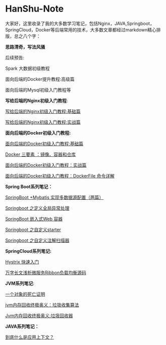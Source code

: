 # HanShu-Note
大家好，这里收录了我的大多数学习笔记，包括Nginx，JAVA,Springboot，SpringCloud，Docker等后端常用的技术，大多数文章都经过markdown精心排版，总之八个字：

**思路清奇，写法风骚**

后续预告:

Spark 大数据初级教程

面向后端的Docker提升教程:高级篇

面向后端的Mysql初级入门教程等



**写给后端的Nginx初级入门教程**:

[写给后端的Nginx初级入门教程:基础篇](https://github.com/hanshuaikang/HanShu-Note/blob/master/Nginx%E5%88%9D%E7%BA%A7%E5%85%A5%E9%97%A8%E6%95%99%E7%A8%8B/%E5%86%99%E7%BB%99%E5%90%8E%E7%AB%AF%E7%9A%84Nginx%E5%88%9D%E7%BA%A7%E5%85%A5%E9%97%A8%E6%95%99%E7%A8%8B%E5%9F%BA%E7%A1%80%E7%AF%87.md)

[写给后端的Nginx初级入门教程:实战篇](https://github.com/hanshuaikang/HanShu-Note/blob/master/Nginx%E5%88%9D%E7%BA%A7%E5%85%A5%E9%97%A8%E6%95%99%E7%A8%8B/%E5%86%99%E7%BB%99%E5%90%8E%E7%AB%AF%E7%9A%84Nginx%E5%88%9D%E7%BA%A7%E5%85%A5%E9%97%A8%E6%95%99%E7%A8%8B%E5%AE%9E%E6%88%98%E7%AF%87.md)

**面向后端的Docker初级入门教程:**

[面向后端的Docker初级入门教程:基础篇](https://github.com/hanshuaikang/HanShu-Note/blob/master/Docker%E5%88%9D%E7%BA%A7%E5%85%A5%E9%97%A8%E6%95%99%E7%A8%8B/%E9%9D%A2%E5%90%91%E5%88%9D%E5%AD%A6%E8%80%85%E7%9A%84docker%E5%AD%A6%E4%B9%A0%E6%95%99%E7%A8%8B%EF%BC%9A%E5%9F%BA%E7%A1%80%E7%AF%87.md)

[Docker 三要素 ：镜像、容器和仓库](https://github.com/hanshuaikang/HanShu-Note/blob/master/Docker%E5%88%9D%E7%BA%A7%E5%85%A5%E9%97%A8%E6%95%99%E7%A8%8B/Docker%20%E4%B8%89%E8%A6%81%E7%B4%A0%20%EF%BC%9A%E9%95%9C%E5%83%8F%E3%80%81%E5%AE%B9%E5%99%A8%E5%92%8C%E4%BB%93%E5%BA%93.md)

[面向后端的Docker初级入门教程：实战篇](https://github.com/hanshuaikang/HanShu-Note/blob/master/Docker初级入门教程/面向后端的Docker初级入门教程：实战篇(上).md)

[面向后端的Docker初级入门教程：DockerFile 命令详解](https://github.com/hanshuaikang/HanShu-Note/blob/master/Docker%E5%88%9D%E7%BA%A7%E5%85%A5%E9%97%A8%E6%95%99%E7%A8%8B/%E5%86%99%E7%BB%99%E5%90%8E%E7%AB%AF%E7%9A%84Docker%E5%88%9D%E7%BA%A7%E5%85%A5%E9%97%A8%E6%95%99%E7%A8%8B%EF%BC%9ADockerFile%20%E5%91%BD%E4%BB%A4%E8%AF%A6%E8%A7%A3.md)

**Spring Boot系列笔记：**

[SpringBoot +Mybatis 实现多数据源配置（两篇）](https://github.com/hanshuaikang/HanShu-Note/blob/master/SpringBoot%E7%B3%BB%E5%88%97%E7%AC%94%E8%AE%B0/mybatis%E5%A4%9A%E6%95%B0%E6%8D%AE%E6%BA%90%E9%85%8D%E7%BD%AE/SpringBoot%20%2B%20Mybatis%E4%BD%BF%E7%94%A8AOP%E5%AE%9E%E7%8E%B0%E5%8A%A8%E6%80%81%E5%88%87%E6%8D%A2%E6%95%B0%E6%8D%AE%E6%BA%90.md)

[Springboot 之定义全局异常处理](https://github.com/hanshuaikang/HanShu-Note/blob/master/SpringBoot%E7%B3%BB%E5%88%97%E7%AC%94%E8%AE%B0/%E5%85%A8%E5%B1%80%E5%BC%82%E5%B8%B8%E5%A4%84%E7%90%86/Springboot%E4%B9%8B%E8%87%AA%E5%AE%9A%E4%B9%89%E5%85%A8%E5%B1%80%E5%BC%82%E5%B8%B8%E5%A4%84%E7%90%86.md)

[SpringBoot 嵌入式Web 容器](https://github.com/hanshuaikang/HanShu-Note/blob/master/SpringBoot%E7%B3%BB%E5%88%97%E7%AC%94%E8%AE%B0/%E5%B5%8C%E5%85%A5%E5%BC%8Fweb%E5%AE%B9%E5%99%A8/%E5%B5%8C%E5%85%A5%E5%BC%8Fweb%E5%AE%B9%E5%99%A8.md)

[Springboot 之自定义starter](https://github.com/hanshuaikang/HanShu-Note/blob/master/SpringBoot%E7%B3%BB%E5%88%97%E7%AC%94%E8%AE%B0/%E8%87%AA%E5%AE%9A%E4%B9%89starter/Springboot%20%E4%B9%8B%E5%88%9B%E5%BB%BA%E8%87%AA%E5%AE%9A%E4%B9%89starter.md)

[Springboot 之自定义注解扫描器](https://github.com/hanshuaikang/HanShu-Note/blob/master/SpringBoot%E7%B3%BB%E5%88%97%E7%AC%94%E8%AE%B0/%E8%87%AA%E5%AE%9A%E4%B9%89%E6%B3%A8%E8%A7%A3%E6%89%AB%E6%8F%8F%E5%99%A8/Spring%20Boot%E4%B9%8B%E5%AE%9A%E4%B9%89%E6%B3%A8%E8%A7%A3%E6%89%AB%E6%8F%8F%E5%99%A8.md)

**SpringCloud系列笔记:**

[Hystrix 快速入门](https://github.com/hanshuaikang/HanShu-Note/blob/master/SpringCloud%E6%BA%90%E7%A0%81%E5%88%86%E6%9E%90/Hystrix/Hystrix%E6%BA%90%E7%A0%81%E8%A7%A3%E6%9E%90(%E4%B8%80)%EF%BC%9A%E5%9F%BA%E7%A1%80%E4%BD%BF%E7%94%A8.md)

[万字长文浅析微服务Ribbon负载均衡源码](https://github.com/hanshuaikang/HanShu-Note/blob/master/SpringCloud%E6%BA%90%E7%A0%81%E5%88%86%E6%9E%90/Ribbon/%E4%B8%87%E5%AD%97%E9%95%BF%E6%96%87%E6%B5%85%E6%9E%90%E5%BE%AE%E6%9C%8D%E5%8A%A1Ribbon%E8%B4%9F%E8%BD%BD%E5%9D%87%E8%A1%A1%E6%BA%90%E7%A0%81.md)

**JVM系列笔记**:

[一个对象的死亡证明](https://github.com/hanshuaikang/HanShu-Note/blob/master/Jvm%E7%BB%88%E6%9E%81%E5%A5%A5%E4%B9%89%E7%B3%BB%E5%88%97/%E4%B8%80%E4%B8%AAJava%E5%AF%B9%E8%B1%A1%E7%9A%84%E6%AD%BB%E4%BA%A1%E8%AF%81%E6%98%8E.md)

[jvm内存回收终极奥义：垃圾收集算法](https://github.com/hanshuaikang/HanShu-Note/blob/master/Jvm%E7%BB%88%E6%9E%81%E5%A5%A5%E4%B9%89%E7%B3%BB%E5%88%97/jvm%E5%86%85%E5%AD%98%E5%9B%9E%E6%94%B6%E7%BB%88%E6%9E%81%E5%A5%A5%E4%B9%89%EF%BC%9A%E5%9E%83%E5%9C%BE%E6%94%B6%E9%9B%86%E7%AE%97%E6%B3%95.md)

[Jvm内存回收终极奥义:垃圾回收器](https://github.com/hanshuaikang/HanShu-Note/blob/master/Jvm%E7%BB%88%E6%9E%81%E5%A5%A5%E4%B9%89%E7%B3%BB%E5%88%97/Jvm%E5%86%85%E5%AD%98%E5%9B%9E%E6%94%B6%E7%BB%88%E6%9E%81%E5%A5%A5%E4%B9%89%E5%9E%83%E5%9C%BE%E6%94%B6%E9%9B%86%E5%99%A8.md)

**JAVA系列笔记：**

[到底什么是应用上下文？](https://github.com/hanshuaikang/HanShu-Note/blob/master/java%E5%AD%A6%E4%B9%A0%E7%AC%94%E8%AE%B0/%E5%88%B0%E5%BA%95%E4%BB%80%E4%B9%88%E6%98%AF%E5%BA%94%E7%94%A8%E4%B8%8A%E4%B8%8B%E6%96%87%EF%BC%9F.md)



